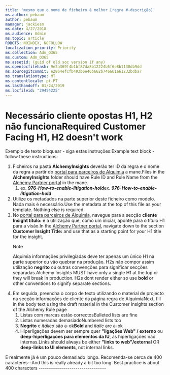 ```yaml
---
title: 'mesmo que o nome de ficheiro é melhor [regra #-descrição]'
ms.author: pebaum
author: pebaum
manager: jackiesm
ms.date: 4/27/2018
ms.audience: Admin
ms.topic: article
ROBOTS: NOINDEX, NOFOLLOW
localization_priority: Priority
ms.collection: Adm_O365
ms.custom: Adm_O365
ms.assetid: (guid of old soc version if any)
ms.openlocfilehash: 9e2a369f4b1bf87da8b12224b5f6e8b1138db9dd
ms.sourcegitcommit: e2864efcfb493b6e46b662b746661a61232bdba7
ms.translationtype: MT
ms.contentlocale: pt-PT
ms.lasthandoff: 01/24/2019
ms.locfileid: "29454225"
---
```

# <a name="required-customer-facing-h1-h2-doesnt-work"></a><span data-ttu-id="f7bc1-102">Necessário cliente opostas H1, H2 não funciona</span><span class="sxs-lookup"><span data-stu-id="f7bc1-102">Required Customer Facing H1, H2 doesn't work</span></span>
<span data-ttu-id="f7bc1-103">Exemplo de texto bloquear - siga estas instruções:</span><span class="sxs-lookup"><span data-stu-id="f7bc1-103">Example text block - follow these instructions:</span></span>

1. <span data-ttu-id="f7bc1-104">Ficheiros na pasta **AlchemyInsights** deverão ter ID da regra e o nome da regra a partir do [portal para parceiros de Alquimia](https://alchemyportal.azurewebsites.net) a mane.</span><span class="sxs-lookup"><span data-stu-id="f7bc1-104">Files in the **AlchemyInsights** folder should have Rule ID and Rule Name from the [Alchemy Partner portal](https://alchemyportal.azurewebsites.net) in the mane.</span></span>
    1. <span data-ttu-id="f7bc1-p101">ex. ***976-How-to-enable-litigation-hold***</span><span class="sxs-lookup"><span data-stu-id="f7bc1-p101">ex. ***976-How-to-enable-litigation-hold***</span></span>
1. <span data-ttu-id="f7bc1-p102">Utilize os metadados na parte superior deste ficheiro como modelo. Nada mais é necessário.</span><span class="sxs-lookup"><span data-stu-id="f7bc1-p102">Use the metadata at the top of this file as your template. Nothing else is required.</span></span>
1. <span data-ttu-id="f7bc1-109">No [portal para parceiros de Alquimia](https://alchemyportal.azurewebsites.net), navegue para a secção **cliente Insight título:** e a utilização que, como um iniciar, aponte para o título H1 para a visão.</span><span class="sxs-lookup"><span data-stu-id="f7bc1-109">In the [Alchemy Partner portal](https://alchemyportal.azurewebsites.net), navigate down to the section **Customer Insight Title:** and use that as a starting point for your H1 title for the insight.</span></span> 
    > [!NOTE]
    > <span data-ttu-id="f7bc1-p103">Alquimia informações privilegiadas deve ter apenas um único H1 na parte superior ou vão quebrar na produção. H2s não compor assim utilização **negrito** ou outras convenções para significar secções separadas.</span><span class="sxs-lookup"><span data-stu-id="f7bc1-p103">Alchemy Insights MUST have only a single H1 at the top or they will break in production. H2s dont render either so use **bold** or other conventions to signify separate sections.</span></span>
1. <span data-ttu-id="f7bc1-112">Em seguida, preencha o corpo de texto utilizando o material de projecto na secção informações de cliente da página regra de Alquimia</span><span class="sxs-lookup"><span data-stu-id="f7bc1-112">Next, fill in the body text using the draft material in the Customer Insights section of the Alchemy Rule page</span></span>
    1. <span data-ttu-id="f7bc1-113">Listas com marcas estão correctos</span><span class="sxs-lookup"><span data-stu-id="f7bc1-113">Bulleted lists are fine</span></span>
    1. <span data-ttu-id="f7bc1-114">Listas numeradas demasiado</span><span class="sxs-lookup"><span data-stu-id="f7bc1-114">Numbered lists too</span></span>
    1. <span data-ttu-id="f7bc1-115">**Negrito** e *itálico* são a-ok</span><span class="sxs-lookup"><span data-stu-id="f7bc1-115">**Bold** and *italic* are a-ok</span></span>
    1. <span data-ttu-id="f7bc1-116">Hiperligações devem ser sempre quer **"ligações Web" / externo** ou **deep-hiperligações para elementos da IU**, as hiperligações não internas.</span><span class="sxs-lookup"><span data-stu-id="f7bc1-116">Links should always be either **"links to web"/external** OR **deep-links to UI elements**, not internal links.</span></span>

<span data-ttu-id="f7bc1-p104">E realmente já é um pouco demasiado longo. Recomenda-se cerca de 400 caracteres--</span><span class="sxs-lookup"><span data-stu-id="f7bc1-p104">And this is really already a bit too long. Best practice is about 400 characters ---------------------------------</span></span>